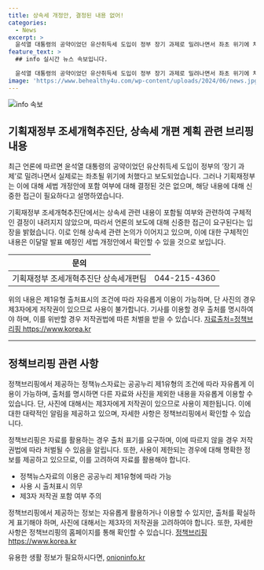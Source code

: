 ```yaml
---
title: 상속세 개정안, 결정된 내용 없어!
categories:
  - News
excerpt: >
  윤석열 대통령의 공약이었던 유산취득세 도입이 정부 장기 과제로 밀려나면서 좌초 위기에 처했다. 기재부는 세법 개정안에 포함 여부를 확정하지 않았으며, 해당 보도에 대한 신중한 접근을 요청했다. (연락처: 기획재정부 조세개혁추진단 상속세개편팀, 0442154360) [출처: 정책브리핑 www.korea.kr]
feature_text: >
  ## info 실시간 뉴스 속보입니다.

  윤석열 대통령의 공약이었던 유산취득세 도입이 정부 장기 과제로 밀려나면서 좌초 위기에 처했다. 기재부는 세법 개정안에 포함 여부를 확정하지 않았으며, 해당 보도에 대한 신중한 접근을 요청했다. (연락처: 기획재정부 조세개혁추진단 상속세개편팀, 0442154360) [출처: 정책브리핑 www.korea.kr]
image: 'https://www.behealthy4u.com/wp-content/uploads/2024/06/news.jpg'
---
```


<p><img src="https://www.behealthy4u.com/wp-content/uploads/2024/06/news.jpg" alt="info 속보" /></p>

<h2 data-ke-size="size26">기획재정부 조세개혁추진단, 상속세 개편 계획 관련 브리핑 내용</h2>

<p data-ke-size="size16">최근 언론에 따르면 윤석열 대통령의 공약이었던 유산취득세 도입이 정부의 ‘장기 과제’로 밀려나면서 실제로는 좌초될 위기에 처했다고 보도되었습니다. 그러나 기획재정부는 이에 대해 세법 개정안에 포함 여부에 대해 결정된 것은 없으며, 해당 내용에 대해 신중한 접근이 필요하다고 설명하였습니다.</p>

<p data-ke-size="size16">기획재정부 조세개혁추진단에서는 상속세 관련 내용이 포함될 여부와 관련하여 구체적인 결정이 내려지지 않았으며, 따라서 언론의 보도에 대해 신중한 접근이 요구된다는 입장을 밝혔습니다. 이로 인해 상속세 관련 논의가 이어지고 있으며, 이에 대한 구체적인 내용은 이달말 발표 예정인 세법 개정안에서 확인할 수 있을 것으로 보입니다.</p>

<table>
    <thead>
        <tr>
            <th style="text-align: center;">문의</th>
        </tr>
    </thead>
    <tbody>
        <tr>
            <td style="text-align: center; height: 17px;">기획재정부 조세개혁추진단 상속세개편팀</td>
            <td style="text-align: center; height: 17px;">044-215-4360</td>
        </tr>
    </tbody>
</table>

<p data-ke-size="size16">위의 내용은 제1유형 출처표시의 조건에 따라 자유롭게 이용이 가능하며, 단 사진의 경우 제3자에게 저작권이 있으므로 사용이 불가합니다. 기사를 이용할 경우 출처를 명시하여야 하며, 이를 위반할 경우 저작권법에 따른 처벌을 받을 수 있습니다. <a href="https://https://www.korea.kr/" target="_blank">자료출처=정책브리핑 https://www.korea.kr</a></p>

<hr>

<h2 data-ke-size="size26">정책브리핑 관련 사항</h2>

<p data-ke-size="size16">정책브리핑에서 제공하는 정책뉴스자료는 공공누리 제1유형의 조건에 따라 자유롭게 이용이 가능하며, 출처를 명시하면 다른 자료와 사진을 제외한 내용을 자유롭게 이용할 수 있습니다. 단, 사진에 대해서는 제3자에게 저작권이 있으므로 사용이 제한됩니다. 이에 대한 대략적인 알림을 제공하고 있으며, 자세한 사항은 정책브리핑에서 확인할 수 있습니다.</p>

<p data-ke-size="size16">정책브리핑은 자료를 활용하는 경우 출처 표기를 요구하며, 이에 따르지 않을 경우 저작권법에 따라 처벌될 수 있음을 알립니다. 또한, 사용이 제한되는 경우에 대해 명확한 정보를 제공하고 있으므로, 이를 고려하여 자료를 활용해야 합니다.</p>

<ul>
    <li>정책뉴스자료의 이용은 공공누리 제1유형에 따라 가능</li>
    <li>사용 시 출처표시 의무</li>
    <li>제3자 저작권 포함 여부 주의</li>
</ul>

<p data-ke-size="size16">정책브리핑에서 제공하는 정보는 자유롭게 활용하거나 이용할 수 있지만, 출처를 확실하게 표기해야 하며, 사진에 대해서는 제3자의 저작권을 고려하여야 합니다. 또한, 자세한 사항은 정책브리핑의 홈페이지를 통해 확인할 수 있습니다. <a href="https://https://www.korea.kr/" target="_blank">정책브리핑 https://www.korea.kr</a></p>
유용한 생활 정보가 필요하시다면, <a href="https://onioninfo.kr" rel="dofollow">onioninfo.kr</a>



